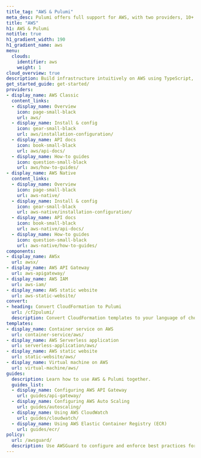 ```yaml
---
title_tag: "AWS & Pulumi"
meta_desc: Pulumi offers full support for AWS, with two providers, 10+ components, templates and guides.
title: "AWS"
h1: AWS & Pulumi
notitle: true
h1_gradient_width: 190
h1_gradient_name: aws
menu:
  clouds:
    identifier: aws
    weight: 1
cloud_overview: true
description: Build infrastructure intuitively on AWS using TypeScript, Python, Go, C#, Java or YAML. Pulumi supports all AWS services and stays up-to-date with all AWS features.
get_started_guide: get-started/
providers:
- display_name: AWS Classic
  content_links:
  - display_name: Overview
    icon: page-small-black
    url: aws/
  - display_name: Install & config
    icon: gear-small-black
    url: aws/installation-configuration/
  - display_name: API docs
    icon: book-small-black
    url: aws/api-docs/
  - display_name: How-to guides
    icon: question-small-black
    url: aws/how-to-guides/
- display_name: AWS Native
  content_links:
  - display_name: Overview
    icon: page-small-black
    url: aws-native/
  - display_name: Install & config
    icon: gear-small-black
    url: aws-native/installation-configuration/
  - display_name: API docs
    icon: book-small-black
    url: aws-native/api-docs/
  - display_name: How-to guides
    icon: question-small-black
    url: aws-native/how-to-guides/
components:
- display_name: AWSx
  url: awsx/
- display_name: AWS API Gateway
  url: aws-apigateway/
- display_name: AWS IAM
  url: aws-iam/
- display_name: AWS static website
  url: aws-static-website/
convert:
- heading: Convert CloudFormation to Pulumi
  url: /cf2pulumi/
  description: Convert CloudFormation templates to your language of choice with Pulumi's conversion tool.
templates:
- display_name: Container service on AWS
  url: container-service/aws/
- display_name: AWS Serverless application
  url: serverless-application/aws/
- display_name: AWS static website
  url: static-website/aws/
- display_name: Virtual machine on AWS
  url: virtual-machine/aws/
guides:
  description: Learn how to use AWS & Pulumi together.
  guides_list:
  - display_name: Configuring AWS API Gateway
    url: guides/api-gateway/
  - display_name: Configuring AWS Auto Scaling
    url: guides/autoscaling/
  - display_name: Using AWS CloudWatch
    url: guides/cloudwatch/
  - display_name: Using AWS Elastic Container Registry (ECR)
    url: guides/ecr/
policy:
  url: /awsguard/
  description: Use AWSGuard to configure and enforce best practices for your Pulumi stacks.
---
```

